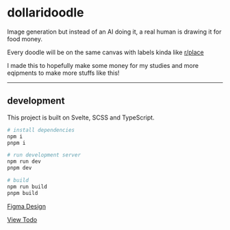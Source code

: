 # dollaridoodle
Image generation but instead of an AI doing it, a real human is drawing it for food money.

Every doodle will be on the same canvas with labels kinda like [r/place](https://reddit.com/r/place)

I made this to hopefully make some money for my studies and more eqipments to make more stuffs like this!

--- 

## development

This project is built on Svelte, SCSS and TypeScript.

```bash
# install dependencies
npm i
pnpm i

# run development server
npm run dev
pnpm dev

# build
npm run build
pnpm build
```


[Figma Design](https://www.figma.com/design/yZAsvvBTfJO60Ib1eJCk3m/dollaridoodle?node-id=0-1&t=0Cf9zllKBjbplVCb-1)

[View Todo](/todo.md)